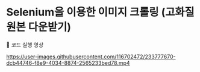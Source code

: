 
# Selenium을 이용한 이미지 크롤링 (고화질 원본 다운받기)
🎥 코드 실행 영상

https://user-images.githubusercontent.com/116702472/233777670-dcb44746-f8e9-4034-8874-2565233bed78.mp4

